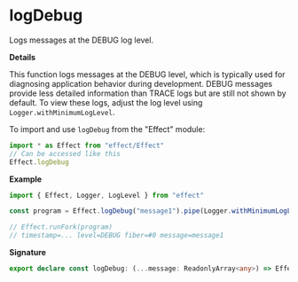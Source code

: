 # logDebug

Logs messages at the DEBUG log level.

**Details**

This function logs messages at the DEBUG level, which is typically used for
diagnosing application behavior during development. DEBUG messages provide
less detailed information than TRACE logs but are still not shown by default.
To view these logs, adjust the log level using `Logger.withMinimumLogLevel`.

To import and use `logDebug` from the "Effect" module:

```ts
import * as Effect from "effect/Effect"
// Can be accessed like this
Effect.logDebug
```

**Example**

```ts
import { Effect, Logger, LogLevel } from "effect"

const program = Effect.logDebug("message1").pipe(Logger.withMinimumLogLevel(LogLevel.Debug))

// Effect.runFork(program)
// timestamp=... level=DEBUG fiber=#0 message=message1
```

**Signature**

```ts
export declare const logDebug: (...message: ReadonlyArray<any>) => Effect<void, never, never>
```

